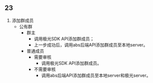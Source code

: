 ## 23

1. 添加群成员
   - 公有群
     - 群主
       - 调用极光SDK API添加群成员；
       - 上一步成功后，调用abs后端API添加群成员至本地server。
     - 普通成员
       - 需要审核
         - 调用极光SDK API添加群成员。
       - 不需要审核
         - 调用abs后端API添加群成员至本地server和极光server。

